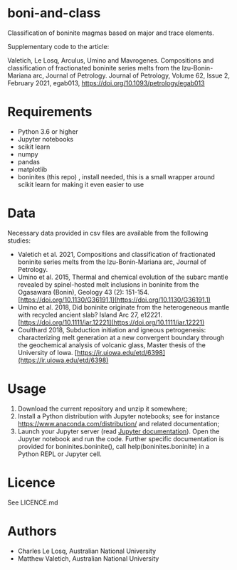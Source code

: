 # boni-and-class
Classification of boninite magmas based on major and trace elements.

Supplementary code to the article:

Valetich, Le Losq, Arculus, Umino and Mavrogenes. Compositions and classification of fractionated boninite series melts from the Izu-Bonin-Mariana arc, Journal of Petrology. Journal of Petrology, Volume 62, Issue 2, February 2021, egab013, https://doi.org/10.1093/petrology/egab013

# Requirements
 - Python 3.6 or higher
 - Jupyter notebooks
 - scikit learn
 - numpy
 - pandas
 - matplotlib
 - boninites (this repo) , install needed, this is a small wrapper around scikit learn for making it even easier to use

# Data
Necessary data provided in csv files are available from the following studies:
 - Valetich et al. 2021, Compositions and classification of fractionated boninite series melts from the Izu-Bonin-Mariana arc, Journal of Petrology.
 - Umino et al. 2015, Thermal and chemical evolution of the subarc mantle revealed by spinel-hosted melt inclusions in boninite from the Ogasawara (Bonin), Geology
 43 (2): 151-154. [https://doi.org/10.1130/G36191.1](https://doi.org/10.1130/G36191.1)
 - Umino et al. 2018, Did boninite originate from the heterogeneous mantle with recycled ancient slab? Island Arc 27, e12221. [https://doi.org/10.1111/iar.12221](https://doi.org/10.1111/iar.12221)
 - Coulthard 2018, Subduction initiation and igneous petrogenesis: characterizing melt generation at a new convergent boundary through the geochemical analysis of volcanic glass, Master thesis of the University of Iowa. [https://ir.uiowa.edu/etd/6398](https://ir.uiowa.edu/etd/6398)

# Usage
1. Download the current repository and unzip it somewhere;
2. Install a Python distribution with Jupyter notebooks; see for instance https://www.anaconda.com/distribution/ and related documentation;
3. Launch your Jupyter server (read [Jupyter documentation](https://jupyter-notebook.readthedocs.io/en/stable/)). Open the Jupyter notebook and run the code. Further specific documentation is provided for boninites.boninite(), call help(boninites.boninite) in a Python REPL or Jupyter cell.

# Licence
See LICENCE.md

# Authors
- Charles Le Losq, Australian National University
- Matthew Valetich, Australian National University
